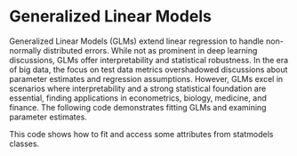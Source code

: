 # Generalized Linear Models

Generalized Linear Models (GLMs) extend linear regression to handle non-normally distributed errors. While not as prominent in deep learning discussions, GLMs offer interpretability and statistical robustness. In the era of big data, the focus on test data metrics overshadowed discussions about parameter estimates and regression assumptions. However, GLMs excel in scenarios where interpretability and a strong statistical foundation are essential, finding applications in econometrics, biology, medicine, and finance. The following code demonstrates fitting GLMs and examining parameter estimates.

This code shows how to fit and access some attributes from statmodels classes.
